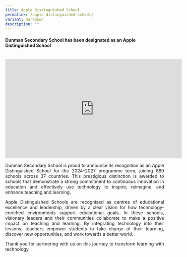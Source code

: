 ```yaml
---
title: Apple Distinguished School
permalink: /apple-distinguished-school/
variant: markdown
description: ""
---
```

#### Dunman Secondary School has been designated as an Apple Distinguished School
<br>
<center><iframe allowfullscreen="" allow="accelerometer; autoplay; clipboard-write; encrypted-media; gyroscope; picture-in-picture; web-share" frameborder="0" title="YouTube video player" src="https://www.youtube.com/embed/wJqmbTWV_WU?si=_oCoTnDzlcCL4G6K" height="315" width="560"></iframe></center>

<p align="justify">Dunman Secondary School is proud to announce its recognition as an Apple Distinguished School for the 2024–2027 programme term, joining 889 schools across 37 countries. This prestigious distinction is awarded to schools that demonstrate a strong commitment to continuous innovation in education and effectively use technology to inspire, reimagine, and enhance teaching and learning. </p>

<p align="justify">Apple Distinguished Schools are recognised as centres of educational excellence and leadership, driven by a clear vision for how technology-enriched environments support educational goals. In these schools, visionary leaders and their communities collaborate to make a positive impact on teaching and learning. By integrating technology into their lessons, teachers empower students to take charge of their learning, discover new opportunities, and work towards a better world. </p>

<p align="justify">Thank you for partnering with us on this journey to transform learning with technology.</p>
